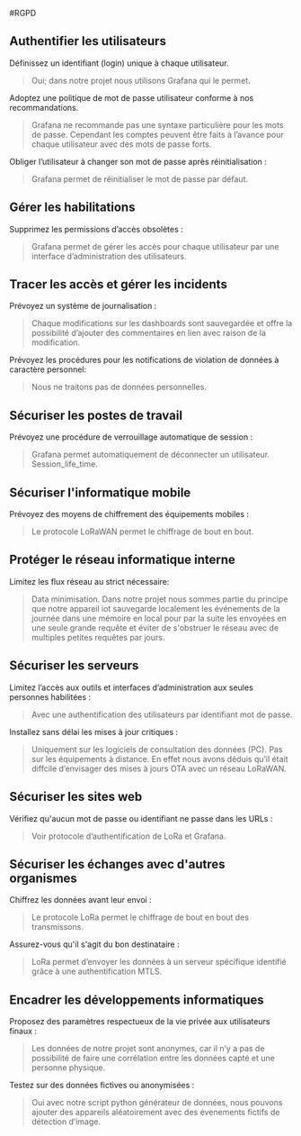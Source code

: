 #RGPD

## Authentifier les utilisateurs

Définissez un identifiant (login) unique à chaque utilisateur. 
> Oui; dans notre projet nous utilisons Grafana qui le permet.

Adoptez une politique de mot de passe utilisateur conforme à nos recommandations.
> Grafana ne recommande pas une syntaxe particulière pour les mots de passe. Cependant les comptes peuvent être faits à l’avance pour chaque utilisateur avec des mots de passe forts.

Obliger l’utilisateur à changer son mot de passe après réinitialisation :
> Grafana permet de réinitialiser le mot de passe par défaut.

## Gérer les habilitations

Supprimez les permissions d’accès obsolètes :
> Grafana permet de gérer les accès pour chaque utilisateur par une interface d’administration des utilisateurs.

## Tracer les accès et gérer les incidents

Prévoyez un système de journalisation :
> Chaque modifications sur les dashboards sont sauvegardée et offre la possibilité d’ajouter des commentaires en lien avec raison de la modification.

Prévoyez les procédures pour les notifications de violation de données à caractère personnel:
> Nous ne traitons pas de données personnelles.

## Sécuriser les postes de travail

Prévoyez une procédure de verrouillage automatique de session :
> Grafana permet automatiquement de déconnecter un utilisateur. Session_life_time.

## Sécuriser l'informatique mobile

Prévoyez des moyens de chiffrement des équipements mobiles :
> Le protocole LoRaWAN permet le chiffrage de bout en bout.

## Protéger le réseau informatique interne

Limitez les flux réseau au strict nécessaire:
> Data minimisation. Dans notre projet nous sommes partie du principe que notre appareil iot sauvegarde localement les événements de la journée dans une mémoire en local pour par la suite les envoyées en une seule grande requête et éviter de s'obstruer le réseau avec de multiples petites requêtes par jours. 

## Sécuriser les serveurs

Limitez l’accès aux outils et interfaces d’administration aux seules personnes habilitées :
> Avec une authentification des utilisateurs par identifiant mot de passe.

Installez sans délai les mises à jour critiques :
> Uniquement sur les logiciels de consultation des données (PC). Pas sur les équipements à distance. En effet nous avons déduis qu’il était diffcile d’envisager des mises à jours OTA avec un réseau LoRaWAN.

## Sécuriser les sites web

Vérifiez qu'aucun mot de passe ou identifiant ne passe dans les URLs :
> Voir protocole d’authentification de LoRa et Grafana.

## Sécuriser les échanges avec d'autres organismes

Chiffrez les données avant leur envoi :
> Le protocole LoRa permet le chiffrage de bout en bout des transmissons.

Assurez-vous qu'il s'agit du bon destinataire :
> LoRa permet d’envoyer les données à un serveur spécifique identifié grâce à une authentification MTLS. 


## Encadrer les développements informatiques

Proposez des paramètres respectueux de la vie privée aux utilisateurs finaux :
> Les données de notre projet sont anonymes, car il n’y a pas de possibilité de faire une corrélation entre les données capté et une personne physique.

Testez sur des données fictives ou anonymisées :
> Oui avec notre script python générateur de données, nous pouvons ajouter des appareils aléatoirement avec des évenements fictifs de détection d’image.


